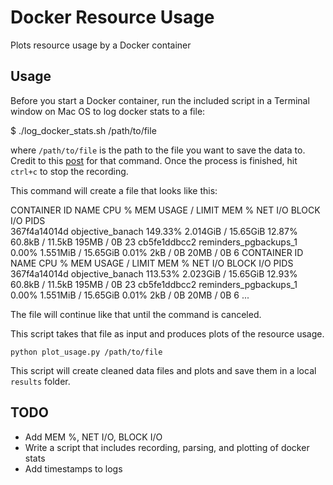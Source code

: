 # Docker Resource Usage
Plots resource usage by a Docker container

## Usage
Before you start a Docker container, run the included script in a Terminal window on Mac OS to log docker stats to a file:

$ ./log_docker_stats.sh /path/to/file

where `/path/to/file` is the path to the file you want to save the data to. Credit to this [post](https://github.com/moby/moby/issues/22618) for that command. Once the process is finished, hit `ctrl+c` to stop the recording.

This command will create a file that looks like this:

CONTAINER ID        NAME                    CPU %               MEM USAGE / LIMIT     MEM %               NET I/O             BLOCK I/O           PIDS     
367f4a14014d        objective_banach        149.33%             2.014GiB / 15.65GiB   12.87%              60.8kB / 11.5kB     195MB / 0B          23
cb5fe1ddbcc2        reminders_pgbackups_1   0.00%               1.551MiB / 15.65GiB   0.01%               2kB / 0B            20MB / 0B           6
CONTAINER ID        NAME                    CPU %               MEM USAGE / LIMIT     MEM %               NET I/O             BLOCK I/O           PIDS
367f4a14014d        objective_banach        113.53%             2.023GiB / 15.65GiB   12.93%              60.8kB / 11.5kB     195MB / 0B          23
cb5fe1ddbcc2        reminders_pgbackups_1   0.00%               1.551MiB / 15.65GiB   0.01%               2kB / 0B            20MB / 0B           6
...

The file will continue like that until the command is canceled.

This script takes that file as input and produces plots of the resource usage.

`python plot_usage.py /path/to/file`

This script will create cleaned data files and plots and save them in a local `results` folder.


## TODO
- Add MEM %, NET I/O, BLOCK I/O
- Write a script that includes recording, parsing, and plotting of docker stats
- Add timestamps to logs
